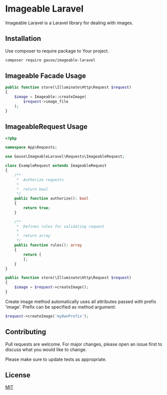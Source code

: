 # Imageable Laravel 

Imageable Laravel is a Laravel library for dealing with images.

## Installation

Use composer to require package to Your project.

```bash
composer require gause/imageable-laravel
```

## Imageable Facade Usage

```php
public function store(\Illuminate\Http\Request $request) 
{
    $image = Imageable::createImage(
        $request->image_file
    );
}
```

## ImageableRequest Usage

```php
<?php

namespace App\Requests;

use Gause\ImageableLaravel\Requests\ImageableRequest;

class ExampleRequest extends ImageableRequest
{
    /**
     *  Authorize requests
     *
     *  return bool
     */
    public function authorize(): bool
    {
        return true;
    }

    /**
     *  Defines rules for validating request
     *
     *  return array
     */
    public function rules(): array
    {
        return [
        ];
    }
}

```

```php
public function store(\Illuminate\Http\Request $request) 
{
    $image = $request->createImage();
}
```

Create image method automatically uses all attributes passed with prefix 'image'.
Prefix can be specified as method argument: 

```php 
$request->createImage('myOwnPrefix'); 
```

## Contributing
Pull requests are welcome. For major changes, please open an issue first to discuss what you would like to change.

Please make sure to update tests as appropriate.

## License
[MIT](./License.md)
